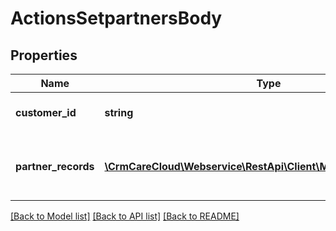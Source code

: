 # ActionsSetpartnersBody

## Properties
Name | Type | Description | Notes
------------ | ------------- | ------------- | -------------
**customer_id** | **string** | The unique ID of the customer. | 
**partner_records** | [**\CrmCareCloud\Webservice\RestApi\Client\Model\PartnerRecord[]**](PartnerRecord.md) | Collection of all customer  partner records. | 

[[Back to Model list]](../../README.md#documentation-for-models) [[Back to API list]](../../README.md#documentation-for-api-endpoints) [[Back to README]](../../README.md)

